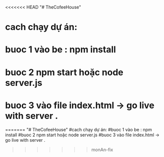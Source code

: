 <<<<<<< HEAD
"# TheCofeeHouse" 
# cach chạy dự án:
# buoc 1 vào be : npm install   
# buoc 2  npm start hoặc node server.js
# buoc 3 vào file index.html -> go live with server .
=======
"# TheCofeeHouse"
#cach chạy dự án:
#buoc 1 vào be : npm install
#buoc 2 npm start hoặc node server.js
#buoc 3 vào file index.html -> go live with server .
>>>>>>> monAn-fix
